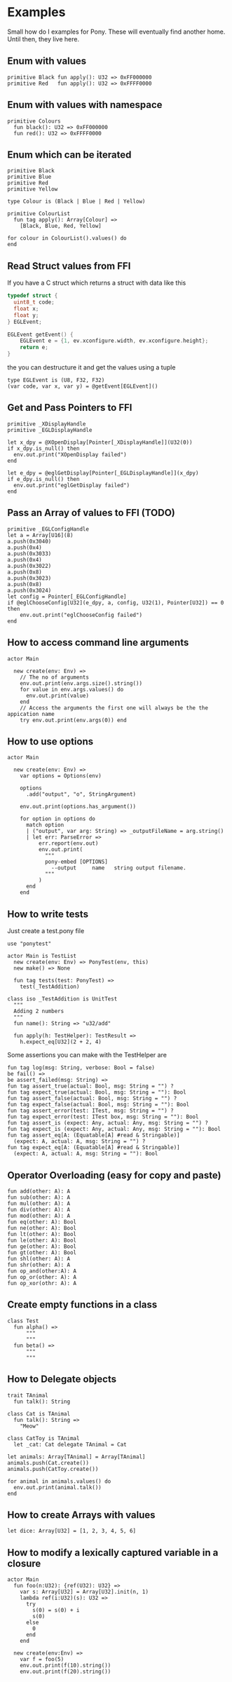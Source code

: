 # Examples

Small how do I examples for Pony. These will eventually find another home. Until then, they live here.

## Enum with values
```pony
primitive Black fun apply(): U32 => 0xFF000000
primitive Red   fun apply(): U32 => 0xFFFF0000
```

## Enum with values with namespace
```pony
primitive Colours
  fun black(): U32 => 0xFF000000
  fun red(): U32 => 0xFFFF0000
```

## Enum which can be iterated
```pony
primitive Black
primitive Blue
primitive Red
primitive Yellow

type Colour is (Black | Blue | Red | Yellow)

primitive ColourList
  fun tag apply(): Array[Colour] =>
    [Black, Blue, Red, Yellow]

for colour in ColourList().values() do
end
```

## Read Struct values from FFI
If you have a C struct which returns a struct with data like this
```c
typedef struct {
  uint8_t code;
  float x;
  float y;
} EGLEvent;

EGLEvent getEvent() {
    EGLEvent e = {1, ev.xconfigure.width, ev.xconfigure.height};
    return e;
}

```
the you can destructure it and get the values using a tuple
```pony
type EGLEvent is (U8, F32, F32)
(var code, var x, var y) = @getEvent[EGLEvent]()
```

## Get and Pass Pointers to FFI
```pony
primitive _XDisplayHandle
primitive _EGLDisplayHandle

let x_dpy = @XOpenDisplay[Pointer[_XDisplayHandle]](U32(0))
if x_dpy.is_null() then
  env.out.print("XOpenDisplay failed")
end

let e_dpy = @eglGetDisplay[Pointer[_EGLDisplayHandle]](x_dpy)
if e_dpy.is_null() then
  env.out.print("eglGetDisplay failed")
end
```

## Pass an Array of values to FFI (TODO)
```pony
primitive _EGLConfigHandle
let a = Array[U16](8)
a.push(0x3040)
a.push(0x4)
a.push(0x3033)
a.push(0x4)
a.push(0x3022)
a.push(0x8)
a.push(0x3023)
a.push(0x8)
a.push(0x3024)
let config = Pointer[_EGLConfigHandle]
if @eglChooseConfig[U32](e_dpy, a, config, U32(1), Pointer[U32]) == 0 then
    env.out.print("eglChooseConfig failed")
end
```

## How to access command line arguments
```pony
actor Main

  new create(env: Env) =>
    // The no of arguments
    env.out.print(env.args.size().string())
    for value in env.args.values() do
      env.out.print(value)
    end
    // Access the arguments the first one will always be the the appication name
    try env.out.print(env.args(0)) end
```

## How to use options
```pony
actor Main

  new create(env: Env) =>
    var options = Options(env)

    options
      .add("output", "o", StringArgument)

    env.out.print(options.has_argument())

    for option in options do
      match option
      | ("output", var arg: String) => _outputFileName = arg.string()
      | let err: ParseError =>
          err.report(env.out)
          env.out.print(
            """
            pony-embed [OPTIONS]
              --output     name   string output filename.
            """
          )
      end
    end

```

## How to write tests
Just create a test.pony file
```pony
use "ponytest"

actor Main is TestList
  new create(env: Env) => PonyTest(env, this)
  new make() => None

  fun tag tests(test: PonyTest) =>
    test(_TestAddition)

class iso _TestAddition is UnitTest
  """
  Adding 2 numbers
  """
  fun name(): String => "u32/add"

  fun apply(h: TestHelper): TestResult =>
    h.expect_eq[U32](2 + 2, 4)
```

Some assertions you can make with the TestHelper are
```pony
fun tag log(msg: String, verbose: Bool = false)
be fail() =>
be assert_failed(msg: String) =>
fun tag assert_true(actual: Bool, msg: String = "") ?
fun tag expect_true(actual: Bool, msg: String = ""): Bool
fun tag assert_false(actual: Bool, msg: String = "") ?
fun tag expect_false(actual: Bool, msg: String = ""): Bool
fun tag assert_error(test: ITest, msg: String = "") ?
fun tag expect_error(test: ITest box, msg: String = ""): Bool
fun tag assert_is (expect: Any, actual: Any, msg: String = "") ?
fun tag expect_is (expect: Any, actual: Any, msg: String = ""): Bool
fun tag assert_eq[A: (Equatable[A] #read & Stringable)]
  (expect: A, actual: A, msg: String = "") ?
fun tag expect_eq[A: (Equatable[A] #read & Stringable)]
  (expect: A, actual: A, msg: String = ""): Bool
```

## Operator Overloading (easy for copy and paste)
```pony
fun add(other: A): A
fun sub(other: A): A
fun mul(other: A): A
fun div(other: A): A
fun mod(other: A): A
fun eq(other: A): Bool
fun ne(other: A): Bool
fun lt(other: A): Bool
fun le(other: A): Bool
fun ge(other: A): Bool
fun gt(other: A): Bool
fun shl(other: A): A
fun shr(other: A): A
fun op_and(other:A): A
fun op_or(other: A): A
fun op_xor(othr: A): A
```

## Create empty functions in a class
```pony
class Test
  fun alpha() =>
      """
      """
  fun beta() =>
      """
      """
```

## How to Delegate objects

```pony
trait TAnimal
  fun talk(): String

class Cat is TAnimal
  fun talk(): String =>
    "Meow"

class CatToy is TAnimal
  let _cat: Cat delegate TAnimal = Cat

let animals: Array[TAnimal] = Array[TAnimal]
animals.push(Cat.create())
animals.push(CatToy.create())

for animal in animals.values() do
  env.out.print(animal.talk())
end
```

## How to create Arrays with values
```pony
let dice: Array[U32] = [1, 2, 3, 4, 5, 6]
```

## How to modify a lexically captured variable in a closure

```pony
actor Main
  fun foo(n:U32): {ref(U32): U32} =>
    var s: Array[U32] = Array[U32].init(n, 1)
    lambda ref(i:U32)(s): U32 =>
      try
        s(0) = s(0) + i
        s(0)
      else
        0
      end
    end

  new create(env:Env) =>
    var f = foo(5)
    env.out.print(f(10).string())
    env.out.print(f(20).string())
```

